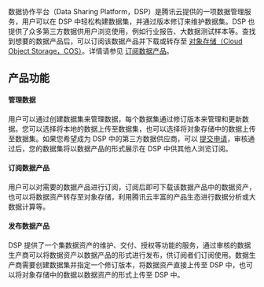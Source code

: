 数据协作平台（Data Sharing Platform，DSP）是腾讯云提供的一项数据管理服务，用户可以在 DSP 中轻松构建数据集，并通过版本修订来维护数据集。DSP 也提供了众多第三方数据供用户浏览使用，例如行业报告、大数据测试样本等。查找到想要的数据产品后，可以订阅该数据产品并下载或转存至 [对象存储（Cloud Object Storage，COS）](https://cloud.tencent.com/document/product/436)。详情请参见 [订阅数据产品](#subscription)。

## 产品功能

#### 管理数据

用户可以通过创建数据集来管理数据，每个数据集通过修订版本来管理和更新数据。您可以选择将本地的数据上传至数据集，也可以选择将对象存储中的数据上传至数据集。如果您希望成为 DSP 中的第三方数据供应商，可以 [提交申请](https://cloud.tencent.com/apply/p/fltbmdilywd)，审核通过后，您的数据集将以数据产品的形式展示在 DSP 中供其他人浏览订阅。

#### 订阅数据产品<span id="subscription"></span>

用户可以对需要的数据产品进行订阅，订阅后即可下载该数据产品中的数据资产，也可以将数据资产转存至对象存储，利用腾讯云丰富的产品生态进行数据分析或大数据计算等。

#### 发布数据产品

DSP 提供了一个集数据资产的维护、交付、授权等功能的服务，通过审核的数据生产商可以将数据资产以数据产品的形式进行发布，供订阅者们订阅使用。数据生产商需要创建数据集并指定一个修订版本，将数据资产直接上传至 DSP 中，也可以将对象存储中的数据以数据资产的形式上传至 DSP 中。
